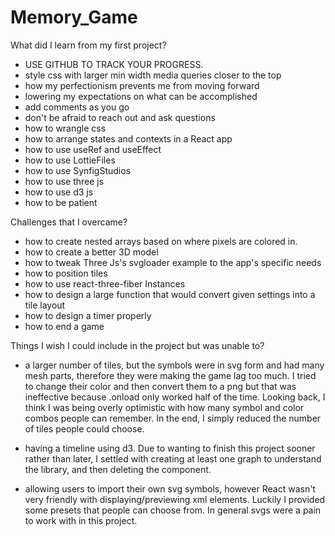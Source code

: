 
# Memory_Game
What did I learn from my first project?

- USE GITHUB TO TRACK YOUR PROGRESS.
- style css with larger min width media queries closer to the top
- how my perfectionism prevents me from moving forward
- lowering my expectations on what can be accomplished
- add comments as you go
- don't be afraid to reach out and ask questions
- how to wrangle css
- how to arrange states and contexts in a React app
- how to use useRef and useEffect
- how to use LottieFiles
- how to use SynfigStudios
- how to use three js
- how to use d3 js
- how to be patient

Challenges that I overcame?

- how to create nested arrays based on where pixels are colored in.
- how to create a better 3D model
- how to tweak Three Js's svgloader example to the app's specific needs
- how to position tiles
- how to use react-three-fiber Instances
- how to design a large function that would convert given settings into a tile layout
- how to design a timer properly
- how to end a game

Things I wish I could include in the project but was unable to?

- a larger number of tiles, but the symbols were in svg form and had many mesh parts, therefore they were making the game lag too much. I tried to change their color and then convert them to a png but that was ineffective because .onload only worked half of the time. Looking back, I think I was being overly optimistic with how many symbol and color combos people can remember. In the end, I simply reduced the number of tiles people could choose.

- having a timeline using d3. Due to wanting to finish this project sooner rather than later, I settled with creating at least one graph to understand the library, and then deleting the component.

- allowing users to import their own svg symbols, however React wasn't very friendly with displaying/previewing xml elements. Luckily I provided some presets that people can choose from. In general svgs were a pain to work with in this project.

